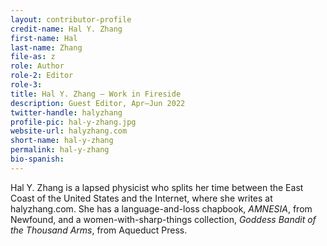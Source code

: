 ```yaml
---
layout: contributor-profile
credit-name: Hal Y. Zhang
first-name: Hal
last-name: Zhang
file-as: z
role: Author
role-2: Editor
role-3:
title: Hal Y. Zhang — Work in Fireside
description: Guest Editor, Apr–Jun 2022
twitter-handle: halyzhang
profile-pic: hal-y-zhang.jpg
website-url: halyzhang.com
short-name: hal-y-zhang
permalink: hal-y-zhang
bio-spanish:
---
```

Hal Y. Zhang is a lapsed physicist who splits her time between the East Coast of the United States and the Internet, where she writes at halyzhang.com. She has a language-and-loss chapbook, _AMNESIA_, from Newfound, and a women-with-sharp-things collection, _Goddess Bandit of the Thousand Arms_, from Aqueduct Press.
